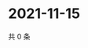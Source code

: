 # 2021-11-15

共 0 条

<!-- BEGIN WEIBO -->
<!-- 最后更新时间 Mon Nov 15 2021 07:11:36 GMT+0800 (China Standard Time) -->

<!-- END WEIBO -->
